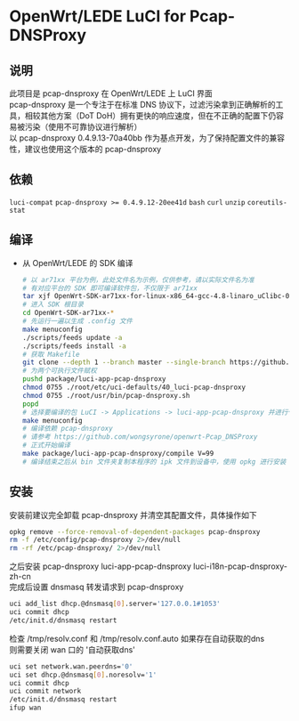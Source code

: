 OpenWrt/LEDE LuCI for Pcap-DNSProxy
===

说明
---

此项目是 pcap-dnsproxy 在 OpenWrt/LEDE 上 LuCI 界面  
pcap-dnsproxy 是一个专注于在标准 DNS 协议下，过滤污染拿到正确解析的工具，相较其他方案（DoT DoH）拥有更快的响应速度，但在不正确的配置下仍容易被污染（使用不可靠协议进行解析）  
以 pcap-dnsproxy 0.4.9.13-70a40bb 作为基点开发，为了保持配置文件的兼容性，建议也使用这个版本的 pcap-dnsproxy  

依赖
---

`luci-compat` `pcap-dnsproxy >= 0.4.9.12-20ee41d` `bash` `curl` `unzip` `coreutils-stat`

编译
---

 - 从 OpenWrt/LEDE 的 SDK 编译

   ```bash
   # 以 ar71xx 平台为例，此处文件名为示例，仅供参考，请以实际文件名为准
   # 有对应平台的 SDK 即可编译软件包，不仅限于 ar71xx
   tar xjf OpenWrt-SDK-ar71xx-for-linux-x86_64-gcc-4.8-linaro_uClibc-0.9.33.2.tar.bz2
   # 进入 SDK 根目录
   cd OpenWrt-SDK-ar71xx-*
   # 先运行一遍以生成 .config 文件
   make menuconfig
   ./scripts/feeds update -a
   ./scripts/feeds install -a
   # 获取 Makefile
   git clone --depth 1 --branch master --single-branch https://github.com/muink/luci-app-pcap-dnsproxy.git package/luci-app-pcap-dnsproxy
   # 为两个可执行文件赋权
   pushd package/luci-app-pcap-dnsproxy
   chmod 0755 ./root/etc/uci-defaults/40_luci-pcap-dnsproxy
   chmod 0755 ./root/usr/bin/pcap-dnsproxy.sh
   popd
   # 选择要编译的包 LuCI -> Applications -> luci-app-pcap-dnsproxy 并进行个人定制，或者保持默认
   make menuconfig
   # 编译依赖 pcap-dnsproxy
   # 请参考 https://github.com/wongsyrone/openwrt-Pcap_DNSProxy
   # 正式开始编译
   make package/luci-app-pcap-dnsproxy/compile V=99
   # 编译结束之后从 bin 文件夹复制本程序的 ipk 文件到设备中，使用 opkg 进行安装
   ```

安装
---

安装前建议完全卸载 pcap-dnsproxy 并清空其配置文件，具体操作如下

   ```bash
   opkg remove --force-removal-of-dependent-packages pcap-dnsproxy
   rm -f /etc/config/pcap-dnsproxy 2>/dev/null
   rm -rf /etc/pcap-dnsproxy/ 2>/dev/null
   ```

之后安装 pcap-dnsproxy luci-app-pcap-dnsproxy luci-i18n-pcap-dnsproxy-zh-cn  
完成后设置 dnsmasq 转发请求到 pcap-dnsproxy

   ```bash
   uci add_list dhcp.@dnsmasq[0].server='127.0.0.1#1053'
   uci commit dhcp
   /etc/init.d/dnsmasq restart
   ```

检查 /tmp/resolv.conf 和 /tmp/resolv.conf.auto 如果存在自动获取的dns  
则需要关闭 wan 口的 '自动获取dns'

   ```bash
   uci set network.wan.peerdns='0'
   uci set dhcp.@dnsmasq[0].noresolv='1'
   uci commit dhcp
   uci commit network
   /etc/init.d/dnsmasq restart
   ifup wan
   ```


